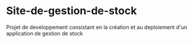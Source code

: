 # Site-de-gestion-de-stock
Projet de developpement consistant en la création et au deploiement d'un application de gestion de stock
